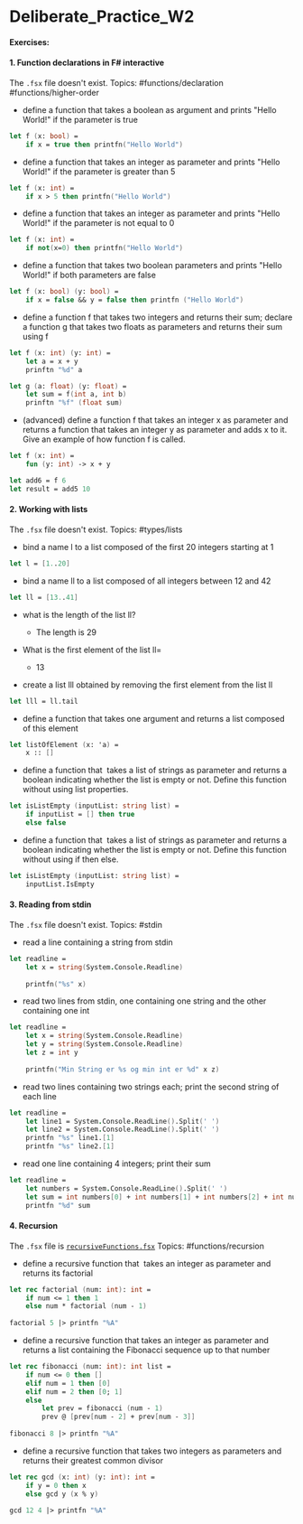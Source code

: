 # Deliberate_Practice_W2

#### Exercises:
#### 1. Function declarations in F# interactive
The `.fsx` file doesn't exist.
Topics:  #functions/declaration #functions/higher-order

- define a function that takes a boolean as argument and prints "Hello World!" if the parameter is true
``` fsharp
let f (x: bool) = 
	if x = true then printfn("Hello World")
```

- define a function that takes an integer as parameter and prints "Hello World!" if the parameter is greater than 5
``` fsharp
let f (x: int) =
	if x > 5 then printfn("Hello World")
```

- define a function that takes an integer as parameter and prints "Hello World!" if the parameter is not equal to 0
``` fsharp
let f (x: int) =
	if not(x=0) then printfn("Hello World")
```

- define a function that takes two boolean parameters and prints "Hello World!" if both parameters are false
``` fsharp
let f (x: bool) (y: bool) =
	if x = false && y = false then printfn ("Hello World")
```

- define a function f that takes two integers and returns their sum; declare a function g that takes two floats as parameters and returns their sum using f
``` fsharp
let f (x: int) (y: int) =
	let a = x + y
	prinftn "%d" a

let g (a: float) (y: float) =
	let sum = f(int a, int b)
	prinftn "%f" (float sum)
```

- (advanced) define a function f that takes an integer x as parameter and returns a function that takes an integer y as parameter and adds x to it. Give an example of how function f is called.
``` fsharp
let f (x: int) =
	fun (y: int) -> x + y

let add6 = f 6
let result = add5 10
```
#### 2. Working with lists
The `.fsx` file doesn't exist.
Topics:  #types/lists

- bind a name l to a list composed of the first 20 integers starting at 1
``` fsharp
let l = [1..20]
```

- bind a name ll to a list composed of all integers between 12 and 42
``` fsharp
let ll = [13..41]
```

- what is the length of the list ll?
	- The length is 29

- What is the first element of the list ll=
	- 13

- create a list lll obtained by removing the first element from the list ll
``` fsharp
let lll = ll.tail
```

- define a function that takes one argument and returns a list composed of this element
``` fsharp
let listOfElement (x: 'a) =
	x :: []
```

- define a function that  takes a list of strings as parameter and returns a boolean indicating whether the list is empty or not. Define this function without using list properties.
``` fsharp
let isListEmpty (inputList: string list) =
	if inputList = [] then true
	else false
```

- define a function that  takes a list of strings as parameter and returns a boolean indicating whether the list is empty or not. Define this function without using if then else.
``` fsharp
let isListEmpty (inputList: string list) =
	inputList.IsEmpty
```
#### 3. Reading from stdin
The `.fsx` file doesn't exist.
Topics:  #stdin

- read a line containing a string from stdin
``` fsharp
let readline =
	let x = string(System.Console.Readline)
	
	printfn("%s" x)
```

- read two lines from stdin, one containing one string and the other containing one int
``` fsharp
let readline =
	let x = string(System.Console.Readline)
	let y = string(System.Console.Readline)
	let z = int y
	
	printfn("Min String er %s og min int er %d" x z)
```

- read two lines containing two strings each; print the second string of each line
``` fsharp
let readline =
	let line1 = System.Console.ReadLine().Split(' ')
	let line2 = System.Console.ReadLine().Split(' ')
	printfn "%s" line1.[1]
	printfn "%s" line2.[1]
```

- read one line containing 4 integers; print their sum
``` fsharp
let readline =
	let numbers = System.Console.ReadLine().Split(' ') 
	let sum = int numbers[0] + int numbers[1] + int numbers[2] + int numbers[3]
	printfn "%d" sum
```
#### 4. Recursion
The `.fsx` file is  [`recursiveFunctions.fsx`](exercises/recursiveFunctions.fsx)
Topics:  #functions/recursion
- define a recursive function that  takes an integer as parameter and returns its factorial
``` fsharp
let rec factorial (num: int): int = 
	if num <= 1 then 1
	else num * factorial (num - 1)
	
factorial 5 |> printfn "%A"
```

- define a recursive function that takes an integer as parameter and returns a list containing the Fibonacci sequence up to that number
``` fsharp
let rec fibonacci (num: int): int list =
	if num <= 0 then []
	elif num = 1 then [0]
	elif num = 2 then [0; 1]
	else
		let prev = fibonacci (num - 1)
		prev @ [prev[num - 2] + prev[num - 3]]
		
fibonacci 8 |> printfn "%A"
```

- define a recursive function that takes two integers as parameters and returns their greatest common divisor
```fsharp
let rec gcd (x: int) (y: int): int =
	if y = 0 then x
	else gcd y (x % y)

gcd 12 4 |> printfn "%A"
```